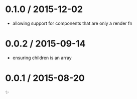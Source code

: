 
0.1.0 / 2015-12-02
==================

  * allowing support for components that are only a render fn

0.0.2 / 2015-09-14
==================

  * ensuring children is an array

0.0.1 / 2015-08-20
==================

:sparkles:
